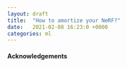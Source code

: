 ```yaml
---
layout: draft
title:  "How to amortize your NeRF?"
date:   2021-02-08 16:23:0 +0000
categories: ml
---
```




#### Acknowledgements
